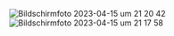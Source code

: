 ![Bildschirmfoto 2023-04-15 um 21 20 42](https://user-images.githubusercontent.com/45995648/232249518-341c28dc-4eef-4626-99d3-d872c1b66bf8.png)
![Bildschirmfoto 2023-04-15 um 21 17 58](https://user-images.githubusercontent.com/45995648/232249522-e1f5160f-c64a-4cc0-9ebc-a277898eff79.png)
